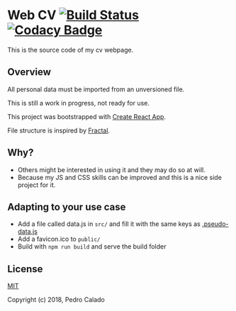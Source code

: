 # Web CV [![Build Status](https://travis-ci.org/pdcalado/webcv.svg?branch=master)](https://travis-ci.org/pdcalado/webcv) [![Codacy Badge](https://api.codacy.com/project/badge/Grade/2d321ff43b6c4047a1229f1d0dea794a)](https://www.codacy.com/app/pdcalado/webcv?utm_source=github.com&amp;utm_medium=referral&amp;utm_content=pdcalado/webcv&amp;utm_campaign=Badge_Grade)

This is the source code of my cv webpage.

## Overview

All personal data must be imported from an unversioned file.

This is still a work in progress, not ready for use.

This project was bootstrapped with [Create React App](https://github.com/facebookincubator/create-react-app).

File structure is inspired by [Fractal](https://hackernoon.com/fractal-a-react-app-structure-for-infinite-scale-4dab943092af).

## Why?

* Others might be interested in using it and they may do so at will.
* Because my JS and CSS skills can be improved and this is a nice side project for it.

## Adapting to your use case

* Add a file called data.js in `src/` and fill it with the same keys as [.pseudo-data.js](.pseudo-data.js)
* Add a favicon.ico to `public/`
* Build with `npm run build` and serve the build folder

## License

[MIT](http://opensource.org/licenses/MIT)

Copyright (c) 2018, Pedro Calado
